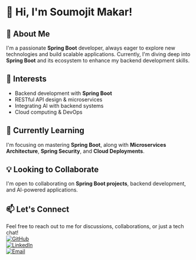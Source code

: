 # 👋 Hi, I'm Soumojit Makar!

## 🚀 About Me
I'm a passionate **Spring Boot** developer, always eager to explore new technologies and build scalable applications. Currently, I'm diving deep into **Spring Boot** and its ecosystem to enhance my backend development skills.

## 👀 Interests
- Backend development with **Spring Boot**
- RESTful API design & microservices
- Integrating AI with backend systems
- Cloud computing & DevOps 

## 🌱 Currently Learning
I'm focusing on mastering **Spring Boot**, along with **Microservices Architecture**, **Spring Security**, and **Cloud Deployments**.

## 💡 Looking to Collaborate
I'm open to collaborating on **Spring Boot projects**, backend development, and AI-powered applications.

## 📫 Let's Connect
Feel free to reach out to me for discussions, collaborations, or just a tech chat!  
[![GitHub](https://img.shields.io/badge/GitHub-000?style=for-the-badge&logo=github)](https://github.com/Soumojit-Makar)  
[![LinkedIn](https://img.shields.io/badge/LinkedIn-0A66C2?style=for-the-badge&logo=linkedin)](YOUR_LINKEDIN_PROFILE)  
[![Email](https://img.shields.io/badge/Email-D14836?style=for-the-badge&logo=gmail&logoColor=white)](mailto:YOUR_EMAIL)  
